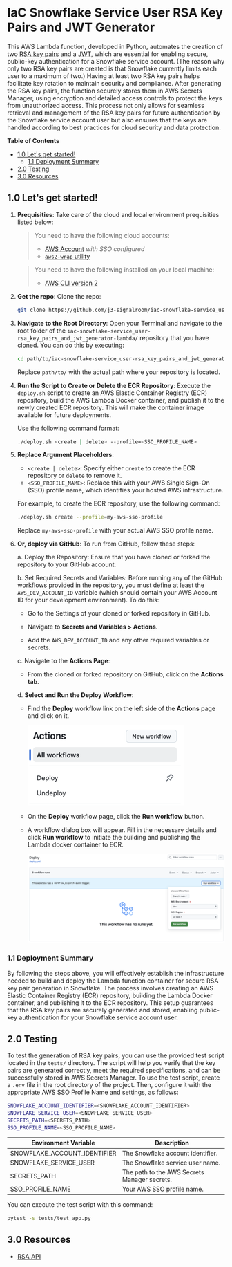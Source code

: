 # IaC Snowflake Service User RSA Key Pairs and JWT Generator
This AWS Lambda function, developed in Python, automates the creation of two [RSA key pairs](https://github.com/j3-signalroom/j3-techstack-lexicon/blob/main/cryptographic-glossary.md#rsa-key-pair) and a [JWT](https://en.wikipedia.org/wiki/JSON_Web_Token), which are essential for enabling secure, public-key authentication for a Snowflake service account. (The reason why only two RSA key pairs are created is that Snowflake currently limits each user to a maximum of two.) Having at least two RSA key pairs helps facilitate key rotation to maintain security and compliance. After generating the RSA key pairs, the function securely stores them in AWS Secrets Manager, using encryption and detailed access controls to protect the keys from unauthorized access. This process not only allows for seamless retrieval and management of the RSA key pairs for future authentication by the Snowflake service account user but also ensures that the keys are handled according to best practices for cloud security and data protection.

**Table of Contents**

<!-- toc -->
+ [1.0 Let's get started!](#10-lets-get-started)
    - [1.1 Deployment Summary](#11-deployment-summary)
+ [2.0 Testing](#20-testing)
+ [3.0 Resources](#30-resources)
<!-- tocstop -->

## 1.0 Let's get started!
1. **Prequisities**:  Take care of the cloud and local environment prequisities listed below:
    > You need to have the following cloud accounts:
    > - [AWS Account](https://signin.aws.amazon.com/) *with SSO configured*
    > - [`aws2-wrap` utility](https://pypi.org/project/aws2-wrap/#description)

    > You need to have the following installed on your local machine:
    > - [AWS CLI version 2](https://docs.aws.amazon.com/cli/latest/userguide/getting-started-install.html)

2. **Get the repo**:  Clone the repo:
    ```bash
    git clone https://github.com/j3-signalroom/iac-snowflake-service_user-rsa_key_pairs_and_jwt_generator-lambda.git
    ```

3. **Navigate to the Root Directory**:  Open your Terminal and navigate to the root folder of the `iac-snowflake-service_user-rsa_key_pairs_and_jwt_generator-lambda/` repository that you have cloned. You can do this by executing:

   ```bash
   cd path/to/iac-snowflake-service_user-rsa_key_pairs_and_jwt_generator-lambda/
   ```

   Replace `path/to/` with the actual path where your repository is located.

4. **Run the Script to Create or Delete the ECR Repository**:  Execute the `deploy.sh` script to create an AWS Elastic Container Registry (ECR) repository, build the AWS Lambda Docker container, and publish it to the newly created ECR repository. This will make the container image available for future deployments.

    Use the following command format:

    ```bash
    ./deploy.sh <create | delete> --profile=<SSO_PROFILE_NAME>
    ```

5. **Replace Argument Placeholders**:
   - `<create | delete>`: Specify either `create` to create the ECR repository or `delete` to remove it.
   - `<SSO_PROFILE_NAME>`: Replace this with your AWS Single Sign-On (SSO) profile name, which identifies your hosted AWS infrastructure.

    For example, to create the ECR repository, use the following command:
    ```bash
    ./deploy.sh create --profile=my-aws-sso-profile
    ```
    Replace `my-aws-sso-profile` with your actual AWS SSO profile name.

6. **Or, deploy via GitHub**:  To run from GitHub, follow these steps:

    a. Deploy the Repository: Ensure that you have cloned or forked the repository to your GitHub account.

    b. Set Required Secrets and Variables: Before running any of the GitHub workflows provided in the repository, you must define at least the `AWS_DEV_ACCOUNT_ID` variable (which should contain your AWS Account ID for your development environment). To do this:

    - Go to the Settings of your cloned or forked repository in GitHub.

    - Navigate to **Secrets and Variables > Actions**.

    - Add the `AWS_DEV_ACCOUNT_ID` and any other required variables or secrets.

    c. Navigate to the **Actions Page**:

    - From the cloned or forked repository on GitHub, click on the **Actions tab**.

    d. **Select and Run the Deploy Workflow**:

    - Find the **Deploy** workflow link on the left side of the **Actions** page and click on it.

        ![github-actions-workflows-screenshot](.blog/images/github-actions-workflows-screenshot.png)

    - On the **Deploy** workflow page, click the **Run workflow** button.

    - A workflow dialog box will appear. Fill in the necessary details and click **Run workflow** to initiate the building and publishing the Lambda docker container to ECR.

        ![github-deploy-workflow-screenshot](.blog/images/github-deploy-workflow-screenshot.png)

### 1.1 Deployment Summary
By following the steps above, you will effectively establish the infrastructure needed to build and deploy the Lambda function container for secure RSA key pair generation in Snowflake. The process involves creating an AWS Elastic Container Registry (ECR) repository, building the Lambda Docker container, and publishing it to the ECR repository. This setup guarantees that the RSA key pairs are securely generated and stored, enabling public-key authentication for your Snowflake service account user.

## 2.0 Testing
To test the generation of RSA key pairs, you can use the provided test script located in the `tests/` directory. The script will help you verify that the key pairs are generated correctly, meet the required specifications, and can be successfully stored in AWS Secrets Manager. To use the test script, create a `.env` file in the root directory of the project. Then, configure it with the appropriate AWS SSO Profile Name and settings, as follows:

```bash
SNOWFLAKE_ACCOUNT_IDENTIFIER=<SNOWFLAKE_ACCOUNT_IDENTIFIER>
SNOWFLAKE_SERVICE_USER=<SNOWFLAKE_SERVICE_USER>
SECRETS_PATH=<SECRETS_PATH>
SSO_PROFILE_NAME=<SSO_PROFILE_NAME>
```

Environment Variable|Description
---|---
SNOWFLAKE_ACCOUNT_IDENTIFIER|The Snowflake account identifier.
SNOWFLAKE_SERVICE_USER|The Snowflake service user name.
SECRETS_PATH|The path to the AWS Secrets Manager secrets.
SSO_PROFILE_NAME|Your AWS SSO profile name.

You can execute the test script with this command:

```bash
pytest -s tests/test_app.py
```

## 3.0 Resources
- [RSA API](https://cryptography.io/en/latest/hazmat/primitives/asymmetric/rsa/)

